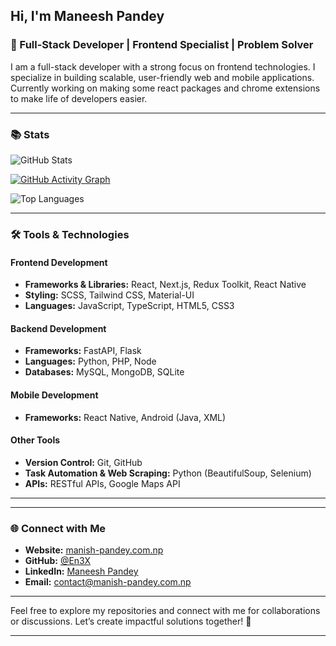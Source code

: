 ## Hi, I'm Maneesh Pandey

### 🌟 Full-Stack Developer | Frontend Specialist | Problem Solver


I am a full-stack developer with a strong focus on frontend technologies. I specialize in building scalable, user-friendly web and mobile applications.
Currently working on making some react packages and chrome extensions to make life of developers easier.

---
### 📚 Stats

![GitHub Stats](https://github-readme-stats.vercel.app/api?username=En3X&show_icons=true&theme=radical)

[![GitHub Activity Graph](https://github-readme-activity-graph.vercel.app/graph?username=En3X&theme=react-dark)](https://github.com/ashutosh00710/github-readme-activity-graph)

![Top Languages](https://github-readme-stats.vercel.app/api/top-langs/?username=En3X&layout=compact&theme=radical)

---

### 🛠️ Tools & Technologies

#### **Frontend Development**
- **Frameworks & Libraries:** React, Next.js, Redux Toolkit, React Native
- **Styling:** SCSS, Tailwind CSS, Material-UI
- **Languages:** JavaScript, TypeScript, HTML5, CSS3

#### **Backend Development**
- **Frameworks:** FastAPI, Flask
- **Languages:** Python, PHP, Node
- **Databases:** MySQL, MongoDB, SQLite

#### **Mobile Development**
- **Frameworks:** React Native, Android (Java, XML)

#### **Other Tools**
- **Version Control:** Git, GitHub
- **Task Automation & Web Scraping:** Python (BeautifulSoup, Selenium)
- **APIs:** RESTful APIs, Google Maps API

---

---

### 🌐 Connect with Me

- **Website:** [manish-pandey.com.np](https://manish-pandey.com.np)  
- **GitHub:** [@En3X](https://github.com/En3X)  
- **LinkedIn:** [Maneesh Pandey](https://www.linkedin.com/in/maneeshpandey33/)  
- **Email:** [contact@manish-pandey.com.np](mailto:contact@manish-pandey.com.np)  

---

Feel free to explore my repositories and connect with me for collaborations or discussions. Let’s create impactful solutions together! 🚀

---
